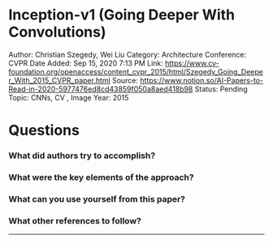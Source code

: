# Inception-v1 (Going Deeper With Convolutions)

Author: Christian Szegedy, Wei Liu
Category: Architecture
Conference: CVPR
Date Added: Sep 15, 2020 7:13 PM
Link: https://www.cv-foundation.org/openaccess/content_cvpr_2015/html/Szegedy_Going_Deeper_With_2015_CVPR_paper.html
Source: https://www.notion.so/AI-Papers-to-Read-in-2020-5977476ed8cd43859f050a8aed418b98
Status: Pending
Topic: CNNs, CV , Image 
Year: 2015

# Questions

### What did authors try to accomplish?

### What were the key elements of the approach?

### What can you use yourself from this paper?

### What other references to follow?

---